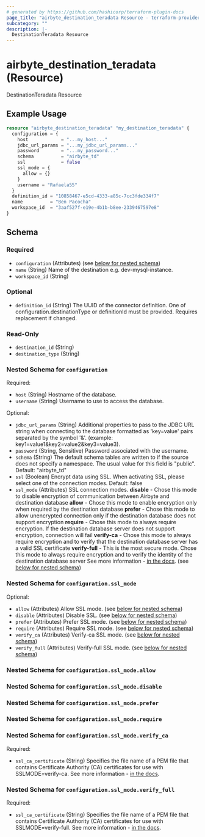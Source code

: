 ```yaml
---
# generated by https://github.com/hashicorp/terraform-plugin-docs
page_title: "airbyte_destination_teradata Resource - terraform-provider-airbyte"
subcategory: ""
description: |-
  DestinationTeradata Resource
---
```


# airbyte_destination_teradata (Resource)

DestinationTeradata Resource

## Example Usage

```terraform
resource "airbyte_destination_teradata" "my_destination_teradata" {
  configuration = {
    host            = "...my_host..."
    jdbc_url_params = "...my_jdbc_url_params..."
    password        = "...my_password..."
    schema          = "airbyte_td"
    ssl             = false
    ssl_mode = {
      allow = {}
    }
    username = "Rafaela55"
  }
  definition_id = "10858467-e5cd-4333-a85c-7cc3fde334f7"
  name          = "Ben Pacocha"
  workspace_id  = "3aaf527f-e19e-4b1b-b8ee-2339467597e8"
}
```

<!-- schema generated by tfplugindocs -->
## Schema

### Required

- `configuration` (Attributes) (see [below for nested schema](#nestedatt--configuration))
- `name` (String) Name of the destination e.g. dev-mysql-instance.
- `workspace_id` (String)

### Optional

- `definition_id` (String) The UUID of the connector definition. One of configuration.destinationType or definitionId must be provided. Requires replacement if changed.

### Read-Only

- `destination_id` (String)
- `destination_type` (String)

<a id="nestedatt--configuration"></a>
### Nested Schema for `configuration`

Required:

- `host` (String) Hostname of the database.
- `username` (String) Username to use to access the database.

Optional:

- `jdbc_url_params` (String) Additional properties to pass to the JDBC URL string when connecting to the database formatted as 'key=value' pairs separated by the symbol '&'. (example: key1=value1&key2=value2&key3=value3).
- `password` (String, Sensitive) Password associated with the username.
- `schema` (String) The default schema tables are written to if the source does not specify a namespace. The usual value for this field is "public". Default: "airbyte_td"
- `ssl` (Boolean) Encrypt data using SSL. When activating SSL, please select one of the connection modes. Default: false
- `ssl_mode` (Attributes) SSL connection modes. 
 <b>disable</b> - Chose this mode to disable encryption of communication between Airbyte and destination database
 <b>allow</b> - Chose this mode to enable encryption only when required by the destination database
 <b>prefer</b> - Chose this mode to allow unencrypted connection only if the destination database does not support encryption
 <b>require</b> - Chose this mode to always require encryption. If the destination database server does not support encryption, connection will fail
  <b>verify-ca</b> - Chose this mode to always require encryption and to verify that the destination database server has a valid SSL certificate
  <b>verify-full</b> - This is the most secure mode. Chose this mode to always require encryption and to verify the identity of the destination database server
 See more information - <a href="https://teradata-docs.s3.amazonaws.com/doc/connectivity/jdbc/reference/current/jdbcug_chapter_2.html#URL_SSLMODE"> in the docs</a>. (see [below for nested schema](#nestedatt--configuration--ssl_mode))

<a id="nestedatt--configuration--ssl_mode"></a>
### Nested Schema for `configuration.ssl_mode`

Optional:

- `allow` (Attributes) Allow SSL mode. (see [below for nested schema](#nestedatt--configuration--ssl_mode--allow))
- `disable` (Attributes) Disable SSL. (see [below for nested schema](#nestedatt--configuration--ssl_mode--disable))
- `prefer` (Attributes) Prefer SSL mode. (see [below for nested schema](#nestedatt--configuration--ssl_mode--prefer))
- `require` (Attributes) Require SSL mode. (see [below for nested schema](#nestedatt--configuration--ssl_mode--require))
- `verify_ca` (Attributes) Verify-ca SSL mode. (see [below for nested schema](#nestedatt--configuration--ssl_mode--verify_ca))
- `verify_full` (Attributes) Verify-full SSL mode. (see [below for nested schema](#nestedatt--configuration--ssl_mode--verify_full))

<a id="nestedatt--configuration--ssl_mode--allow"></a>
### Nested Schema for `configuration.ssl_mode.allow`


<a id="nestedatt--configuration--ssl_mode--disable"></a>
### Nested Schema for `configuration.ssl_mode.disable`


<a id="nestedatt--configuration--ssl_mode--prefer"></a>
### Nested Schema for `configuration.ssl_mode.prefer`


<a id="nestedatt--configuration--ssl_mode--require"></a>
### Nested Schema for `configuration.ssl_mode.require`


<a id="nestedatt--configuration--ssl_mode--verify_ca"></a>
### Nested Schema for `configuration.ssl_mode.verify_ca`

Required:

- `ssl_ca_certificate` (String) Specifies the file name of a PEM file that contains Certificate Authority (CA) certificates for use with SSLMODE=verify-ca.
 See more information - <a href="https://teradata-docs.s3.amazonaws.com/doc/connectivity/jdbc/reference/current/jdbcug_chapter_2.html#URL_SSLCA"> in the docs</a>.


<a id="nestedatt--configuration--ssl_mode--verify_full"></a>
### Nested Schema for `configuration.ssl_mode.verify_full`

Required:

- `ssl_ca_certificate` (String) Specifies the file name of a PEM file that contains Certificate Authority (CA) certificates for use with SSLMODE=verify-full.
 See more information - <a href="https://teradata-docs.s3.amazonaws.com/doc/connectivity/jdbc/reference/current/jdbcug_chapter_2.html#URL_SSLCA"> in the docs</a>.


